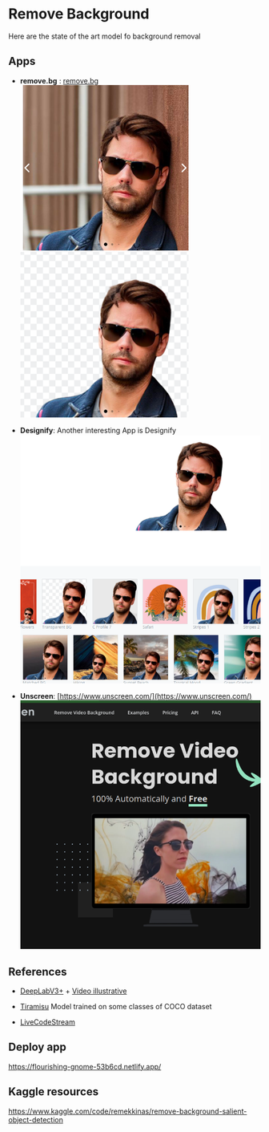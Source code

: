# Remove Background

Here are the state of the art model fo background removal

## Apps

- **remove.bg** : [remove.bg](images/https://remove.bg)
  ![image](images/image_image1.png)
  ![image](images/image_image2.png)

- **Designify**: Another interesting App is Designify
  ![image](images/image_example.png)

- **Unscreen**: [https://www.unscreen.com/](https://www.unscreen.com/)
  ![image](images/image_image.png)

## References

- [DeepLabV3+](https://github.com/nikhilroxtomar/Remove-Photo-Background-using-TensorFlow) + [Video illustrative](https://www.youtube.com/watch?v=5q3Wc8puIeg&ab_channel=IdiotDeveloper)

- [Tiramisu](https://towardsdatascience.com/background-removal-with-deep-learning-c4f2104b3157) Model trained on some classes of COCO dataset

- [LiveCodeStream](https://livecodestream.dev/post/remove-the-background-from-images-using-ai-and-python/)

## Deploy app

https://flourishing-gnome-53b6cd.netlify.app/

## Kaggle resources

https://www.kaggle.com/code/remekkinas/remove-background-salient-object-detection
